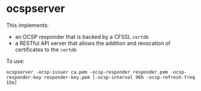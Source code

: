 # ocspserver

This implements:
* an OCSP responder that is backed by a CFSSL `certdb`
* a RESTful API server that allows the addition and revocation of certificates to the `certdb`

To use:

    ocspserver -ocsp-issuer ca.pem -ocsp-responder responder.pem -ocsp-responder-key responder-key.pem [-ocsp-interval 96h -ocsp-refresh-freq 15m]